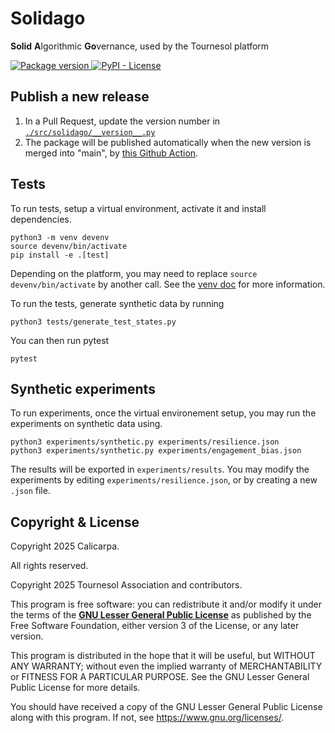 # Solidago
**Solid** **A**lgorithmic **Go**vernance, used by the Tournesol platform

<a href="https://pypi.org/project/solidago" target="_blank">
    <img src="https://img.shields.io/pypi/v/solidago?color=%2334D058" alt="Package version">
</a>
<a href="#copyright--license">
    <img alt="PyPI - License" src="https://img.shields.io/pypi/l/solidago">
</a>


## Publish a new release

1. In a Pull Request, update the version number in [`./src/solidago/__version__.py`](./src/solidago/__version__.py)
2. The package will be published automatically when the new version is merged into "main", by [this Github Action](../.github/workflows/solidago-publish.yml).

## Tests

To run tests, setup a virtual environment, activate it and install dependencies.
```
python3 -m venv devenv
source devenv/bin/activate
pip install -e .[test]
```
Depending on the platform, you may need to replace ```source devenv/bin/activate``` by another call.
See the [venv doc](https://docs.python.org/3/library/venv.html#how-venvs-work) for more information.

To run the tests, generate synthetic data by running
```
python3 tests/generate_test_states.py
```
You can then run pytest
```
pytest
```

## Synthetic experiments

To run experiments, once the virtual environement setup, you may run the experiments on synthetic data using.
```
python3 experiments/synthetic.py experiments/resilience.json
python3 experiments/synthetic.py experiments/engagement_bias.json
```
The results will be exported in ```experiments/results```.
You may modify the experiments by editing ```experiments/resilience.json```, 
or by creating a new ```.json``` file.


## Copyright & License

Copyright 2025 Calicarpa.

All rights reserved.

Copyright 2025 Tournesol Association and contributors.

This program is free software: you can redistribute it and/or modify it under the terms of the [**GNU Lesser General Public License**](./LICENSE.LESSER) as published by the Free Software Foundation, either version 3 of the License, or any later version.

This program is distributed in the hope that it will be useful, but WITHOUT ANY WARRANTY; without even the implied warranty of MERCHANTABILITY or FITNESS FOR A PARTICULAR PURPOSE. See the GNU Lesser General Public License for more details.

You should have received a copy of the GNU Lesser General Public License along with this program. If not, see https://www.gnu.org/licenses/.
